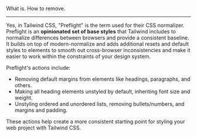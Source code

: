 
What is. How to remove.

---

Yes, in Tailwind CSS, "Preflight" is the term used for their CSS normalizer. Preflight is an **opinionated set of base styles** that Tailwind includes to normalize differences between browsers and provide a consistent baseline. It builds on top of modern-normalize and adds additional resets and default styles to elements to smooth out cross-browser inconsistencies and make it easier to work within the constraints of your design system​[](https://tailwindcss.com/docs/preflight)​.

Preflight's actions include:

- Removing default margins from elements like headings, paragraphs, and others​[](https://tailwindcss.com/docs/preflight)​.
- Making all heading elements unstyled by default, inheriting font size and weight​[](https://tailwindcss.com/docs/preflight)​.
- Unstyling ordered and unordered lists, removing bullets/numbers, and margins and padding​[](https://tailwindcss.com/docs/preflight)​.

These actions help create a more consistent starting point for styling your web project with Tailwind CSS.